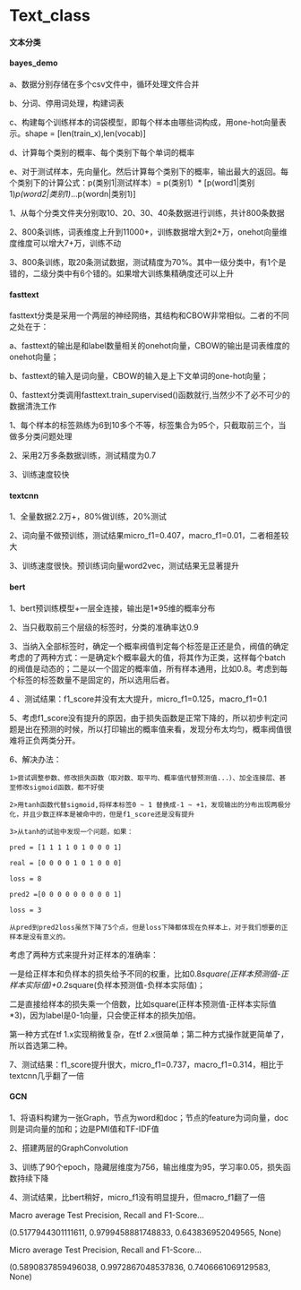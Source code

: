# Text_class

#### 文本分类


#### bayes_demo


a、数据分别存储在多个csv文件中，循环处理文件合并

b、分词、停用词处理，构建词表

c、构建每个训练样本的词袋模型，即每个样本由哪些词构成，用one-hot向量表示。shape = [len(train_x),len(vocab)]

d、计算每个类别的概率、每个类别下每个单词的概率

e、对于测试样本，先向量化。然后计算每个类别下的概率，输出最大的返回。每个类别下的计算公式：p(类别1|测试样本）= p(类别1）* [p(word1|类别1)*p(word2|类别1)*...p(wordn|类别1)]

1、从每个分类文件夹分别取10、20、30、40条数据进行训练，共计800条数据

2、800条训练，词表维度上升到11000+，训练数据增大到2+万，onehot向量维度维度可以增大7+万，训练不动

3、800条训练，取20条测试数据，测试精度为70%。其中一级分类中，有1个是错的，二级分类中有6个错的。如果增大训练集精确度还可以上升


#### fasttext


fasttext分类是采用一个两层的神经网络，其结构和CBOW非常相似。二者的不同之处在于：

a、fasttext的输出是和label数量相关的onehot向量，CBOW的输出是词表维度的onehot向量；

b、fasttext的输入是词向量，CBOW的输入是上下文单词的one-hot向量；

0、fasttext分类调用fasttext.train_supervised()函数就行,当然少不了必不可少的数据清洗工作

1、每个样本的标签熟练为6到10多个不等，标签集合为95个，只截取前三个，当做多分类问题处理

2、采用2万多条数据训练，测试精度为0.7

3、训练速度较快


#### textcnn


1、全量数据2.2万+，80%做训练，20%测试

2、词向量不做预训练，测试结果micro_f1=0.407，macro_f1=0.01，二者相差较大

3、训练速度很快。预训练词向量word2vec，测试结果无显著提升


#### bert


1、bert预训练模型+一层全连接，输出是1*95维的概率分布

2、当只截取前三个层级的标签时，分类的准确率达0.9

3、当纳入全部标签时，确定一个概率阀值判定每个标签是正还是负，阀值的确定考虑的了两种方式：一是确定k个概率最大的值，将其作为正类，这样每个batch的阀值是动态的；二是以一个固定的概率值，所有样本通用，比如0.8。考虑到每个标签的标签数量不是固定的，所以选用后者。

4 、测试结果：f1_score并没有太大提升，micro_f1=0.125，macro_f1=0.1

5、考虑f1_score没有提升的原因，由于损失函数是正常下降的，所以初步判定问题是出在预测的时候，所以打印输出的概率值来看，发现分布太均匀，概率阀值很难将正负两类分开。

6、解决办法：

    1>尝试调整参数、修改损失函数（取对数、取平均、概率值代替预测值...）、加全连接层、甚至修改sigmoid函数，都不好使
    
    2>用tanh函数代替sigmoid,将样本标签0 ~ 1 替换成-1 ~ +1，发现输出的分布出现两极分化，并且少数正样本是被命中的，但是f1_score还是没有提升
    
    3>从tanh的试验中发现一个问题，如果：
    
    pred = [1 1 1 1 0 1 0 0 0 1]
    
    real = [0 0 0 0 1 0 1 0 0 0]
    
    loss = 8
    
    pred2 =[0 0 0 0 0 0 0 0 0 1]
    
    loss = 3
    
    从pred到pred2loss虽然下降了5个点，但是loss下降都体现在负样本上，对于我们想要的正样本是没有意义的。

考虑了两种方式来提升对正样本的准确率：

一是给正样本和负样本的损失给予不同的权重，比如0.8*square(正样本预测值-正样本实际值)+0.2*square(负样本预测值-负样本实际值)；

二是直接给样本的损失乘一个倍数，比如square(正样本预测值-正样本实际值*3)，因为label是0-1向量，只会使正样本的损失加倍。

第一种方式在tf 1.x实现稍微复杂，在tf 2.x很简单；第二种方式操作就更简单了，所以首选第二种。

7、测试结果：f1_score提升很大，micro_f1=0.737，macro_f1=0.314，相比于textcnn几乎翻了一倍
    
 
#### GCN


1、将语料构建为一张Graph，节点为word和doc；节点的feature为词向量，doc则是词向量的加和；边是PMI值和TF-IDF值

2、搭建两层的GraphConvolution

3、训练了90个epoch，隐藏层维度为756，输出维度为95，学习率0.05，损失函数持续下降

4、测试结果，比bert稍好，micro_f1没有明显提升，但macro_f1翻了一倍

Macro average Test Precision, Recall and F1-Score...

(0.5177944301111611, 0.9799458881748833, 0.643836952049565, None)

Micro average Test Precision, Recall and F1-Score...

(0.5890837859496038, 0.9972867048537836, 0.7406661069129583, None)
  
    
    






